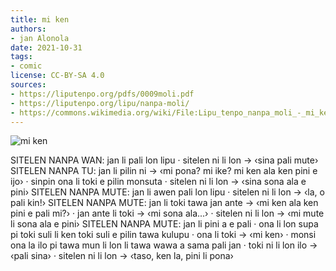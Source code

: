 ```yaml
---
title: mi ken
authors:
- jan Alonola
date: 2021-10-31
tags:
- comic
license: CC-BY-SA 4.0
sources:
- https://liputenpo.org/pdfs/0009moli.pdf
- https://liputenpo.org/lipu/nanpa-moli/
- https://commons.wikimedia.org/wiki/File:Lipu_tenpo_nanpa_moli_-_mi_ken.png
---
```


![mi ken](https://upload.wikimedia.org/wikipedia/commons/3/3f/Lipu_tenpo_nanpa_moli_-_mi_ken.png)

SITELEN NANPA WAN: jan li pali lon lipu · sitelen ni li lon → ‹sina pali mute›
SITELEN NANPA TU: jan li pilin ni → ‹mi pona? mi ike? mi ken ala ken pini e ijo› · sinpin ona li toki e pilin monsuta · sitelen ni li lon → ‹sina sona ala e pini›
SITELEN NANPA MUTE: jan li awen pali lon lipu · sitelen ni li lon → ‹la, o pali kin!›
SITELEN NANPA MUTE: jan li toki tawa jan ante → ‹mi ken ala ken pini e pali mi?› · jan ante li toki → ‹mi sona ala...› · sitelen ni li lon → ‹mi mute li sona ala e pini›
SITELEN NANPA MUTE: jan li pini a e pali · ona li lon supa pi toki suli li ken toki suli e pilin tawa kulupu · ona li toki → ‹mi ken› · monsi ona la ilo pi tawa mun li lon li tawa wawa a sama pali jan · toki ni li lon ilo → ‹pali sina› · sitelen ni li lon → ‹taso, ken la, pini li pona›